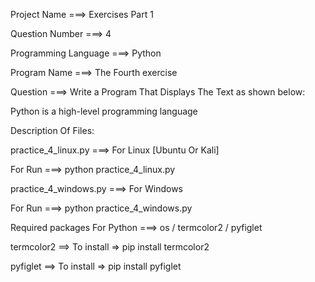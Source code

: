 Project Name ===> Exercises Part 1

Question Number ===> 4

Programming Language ===> Python

Program Name ===> The Fourth exercise

Question ===> Write a Program That Displays The Text as shown below:

Python
         is a high-level
                         programming
                                     language

Description Of Files:

practice_4_linux.py ===> For Linux [Ubuntu Or Kali]

For Run ===> python practice_4_linux.py

practice_4_windows.py ===> For Windows

For Run ===> python practice_4_windows.py

Required packages For Python ===> os / termcolor2 / pyfiglet

termcolor2 ==> To install => pip install termcolor2

pyfiglet ==> To install => pip install pyfiglet
